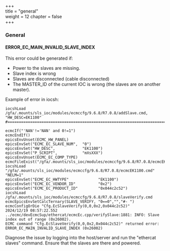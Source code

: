 +++  
title = "general"   
weight = 12
chapter = false  
+++

### General

#### ERROR_EC_MAIN_INVALID_SLAVE_INDEX

This error could be generated if:
* Power to the slaves are missing.
* Slave index is wrong
* Slaves are disconnected (cable disconnected)
* The MASTER_ID of the current IOC is wrong (the slaves are on another master).

Example of error in iocsh:
```
iocshLoad /gfa/.mounts/sls_ioc/modules/ecmccfg/9.6.8/R7.0.8/addSlave.cmd,       "HW_DESC=EK1100"
#==============================================================================

ecmcIf("'NAN'!='NAN' and 0!=1")
ecmcEndIf()
epicsEnvUnset(ECMC_HW_PANEL)
epicsEnvSet("ECMC_EC_SLAVE_NUM",  "0")
epicsEnvSet("HW_DESC",            "EK1100")
epicsEnvSet("P_SCRIPT",           "mXsXXX")
epicsEnvUnset(ECMC_EC_COMP_TYPE)
ecmcFileExist("/gfa/.mounts/sls_ioc/modules/ecmccfg/9.6.8/R7.0.8/ecmcEK1100.cmd",1)
iocshLoad "/gfa/.mounts/sls_ioc/modules/ecmccfg/9.6.8/R7.0.8/ecmcEK1100.cmd" "NELM=1"
epicsEnvSet("ECMC_EC_HWTYPE"             "EK1100")
epicsEnvSet("ECMC_EC_VENDOR_ID"          "0x2")
epicsEnvSet("ECMC_EC_PRODUCT_ID"         "0x044c2c52")
iocshLoad /gfa/.mounts/sls_ioc/modules/ecmccfg/9.6.8/R7.0.8/slaveVerify.cmd
ecmcEpicsEnvSetCalcTernary(SLAVE_VERIFY, "0==0","","#- ")
ecmcConfigOrDie "Cfg.EcSlaveVerify(0,0,0x2,0x044c2c52)"
2024/12/19 08:57:22.552 ../ecmc/devEcmcSup/ethercat/ecmcEc.cpp/verifySlave:1881: INFO: Slave index out of range (0x26002).
ECMC command "Cfg.EcSlaveVerify(0,0,0x2,0x044c2c52)" returned error: ERROR_EC_MAIN_INVALID_SLAVE_INDEX (0x26002)
```

Diagnose the issue by logging into the host/server and run the "ethercat slaves" command. Ensure that the slaves are there and powered.
